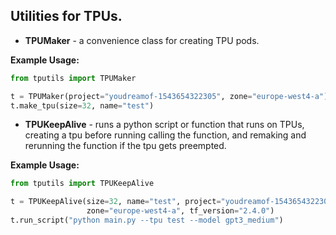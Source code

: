 ## Utilities for TPUs.

- **TPUMaker** - a convenience class for creating TPU pods.

**Example Usage:**
```python
from tputils import TPUMaker

t = TPUMaker(project="youdreamof-1543654322305", zone="europe-west4-a")
t.make_tpu(size=32, name="test")
```

- **TPUKeepAlive** - runs a python script or function that runs on TPUs, creating a tpu before running calling the function, and remaking and rerunning
the function if the tpu gets preempted.

**Example Usage:**
```python
from tputils import TPUKeepAlive

t = TPUKeepAlive(size=32, name="test", project="youdreamof-1543654322305",
                 zone="europe-west4-a", tf_version="2.4.0")
t.run_script("python main.py --tpu test --model gpt3_medium")
```
